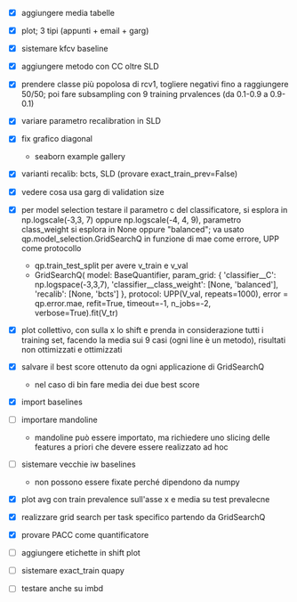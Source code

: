 - [x] aggiungere media tabelle
- [x] plot; 3 tipi (appunti + email + garg)
- [x] sistemare kfcv baseline
- [x] aggiungere metodo con CC oltre SLD
- [x] prendere classe più popolosa di rcv1, togliere negativi fino a raggiungere 50/50; poi fare subsampling con 9 training prvalences (da 0.1-0.9 a 0.9-0.1)
- [x] variare parametro recalibration in SLD


- [x] fix grafico diagonal
    - seaborn example gallery
- [x] varianti recalib: bcts, SLD (provare exact_train_prev=False)
- [x] vedere cosa usa garg di validation size
- [x] per model selection testare il parametro c del classificatore, si esplora in np.logscale(-3,3, 7) oppure np.logscale(-4, 4, 9), parametro class_weight si esplora in None oppure "balanced"; va usato qp.model_selection.GridSearchQ in funzione di mae come errore, UPP come protocollo
    - qp.train_test_split per avere v_train e v_val
    - GridSearchQ(
        model: BaseQuantifier,
        param_grid: {
            'classifier__C': np.logspace(-3,3,7),
            'classifier__class_weight': [None, 'balanced'],
            'recalib': [None, 'bcts']
        },
        protocol: UPP(V_val, repeats=1000),
        error = qp.error.mae,
        refit=True,
        timeout=-1,
        n_jobs=-2,
        verbose=True).fit(V_tr)
- [x] plot collettivo, con sulla x lo shift e prenda in considerazione tutti i training set, facendo la media sui 9 casi (ogni line è un metodo), risultati non ottimizzati e ottimizzati
- [x] salvare il best score ottenuto da ogni applicazione di GridSearchQ
    - nel caso di bin fare media dei due best score
- [x] import baselines

- [ ] importare mandoline
  - mandoline può essere importato, ma richiedere uno slicing delle features a priori che devere essere realizzato ad hoc
- [ ] sistemare vecchie iw baselines
  - non possono essere fixate perché dipendono da numpy
- [x] plot avg con train prevalence sull'asse x e media su test prevalecne
- [x] realizzare grid search per task specifico partendo da GridSearchQ
- [x] provare PACC come quantificatore
- [ ] aggiungere etichette in shift plot
- [ ] sistemare exact_train quapy
- [ ] testare anche su imbd